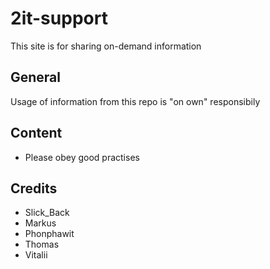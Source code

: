 # 2it-support
This site is for sharing on-demand information

## General
Usage of information from this repo is "on own" responsibily

## Content
* Please obey good practises



## Credits
* Slick_Back
* Markus 
* Phonphawit
* Thomas
* Vitalii 
